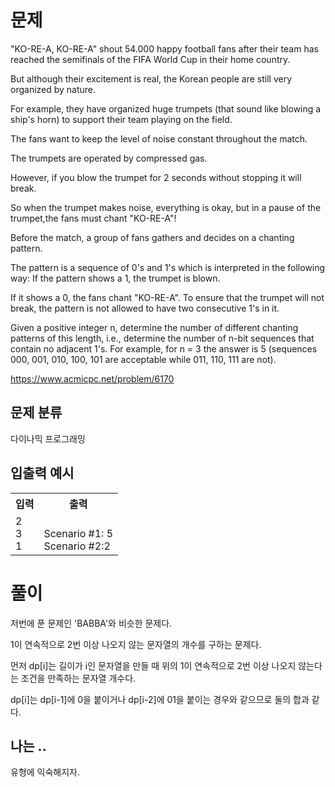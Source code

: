 # 문제

"KO-RE-A, KO-RE-A" shout 54.000 happy football fans after their team has reached the semifinals of the FIFA World Cup in their home country. 

But although their excitement is real, the Korean people are still very organized by nature. 

For example, they have organized huge trumpets (that sound like blowing a ship's horn) to support their team playing on the field. 

The fans want to keep the level of noise constant throughout the match. 

The trumpets are operated by compressed gas. 

However, if you blow the trumpet for 2 seconds without stopping it will break. 

So when the trumpet makes noise, everything is okay, but in a pause of the trumpet,the fans must chant "KO-RE-A"! 

Before the match, a group of fans gathers and decides on a chanting pattern. 

The pattern is a sequence of 0's and 1's which is interpreted in the following way: If the pattern shows a 1, the trumpet is blown. 

If it shows a 0, the fans chant "KO-RE-A". To ensure that the trumpet will not break, the pattern is not allowed to have two consecutive 1's in it. 

Given a positive integer n, determine the number of different chanting patterns of this length, i.e., determine the number of n-bit sequences that contain no adjacent 1's. For example, for n = 3 the answer is 5 (sequences 000, 001, 010, 100, 101 are acceptable while 011, 110, 111 are not).

https://www.acmicpc.net/problem/6170

## 문제 분류

다이나믹 프로그래밍

## 입출력 예시

<table>
  <tr>
    <th>입력</th>
    <th>출력</th>
  </tr>
  <tr>
    <td>2<br>3<br>1</td>
    <td><br>Scenario #1: 5<br>Scenario #2:2</td>
  </tr>
</table>

# 풀이

저번에 푼 문제인 'BABBA'와 비슷한 문제다.

1이 연속적으로 2번 이상 나오지 않는 문자열의 개수를 구하는 문제다.

먼저 dp[i]는 길이가 i인 문자열을 만들 때 위의 1이 연속적으로 2번 이상 나오지 않는다는 조건을 만족하는 문자열 개수다.

dp[i]는 dp[i-1]에 0을 붙이거나 dp[i-2]에 01을 붙이는 경우와 같으므로 둘의 합과 같다.

## 나는 ..

유형에 익숙해지자.
